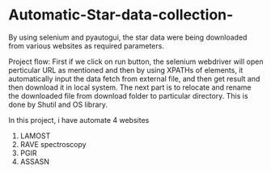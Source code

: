 # Automatic-Star-data-collection-
By using selenium and pyautogui, the star data were being downloaded from various websites as required parameters.

Project flow: 
First if we click on run button, the selenium webdriver will open perticular URL as mentioned and then by using XPATHs of elements, it automatically input the data fetch from external file, and then get result and then download it in local system. 
The next part is to relocate and rename the downloaded file from download folder to particular directory. This is done by Shutil and OS library.

In this project, i have automate 4 websites 
1. LAMOST
2. RAVE spectroscopy
3. PGIR
4. ASSASN 
